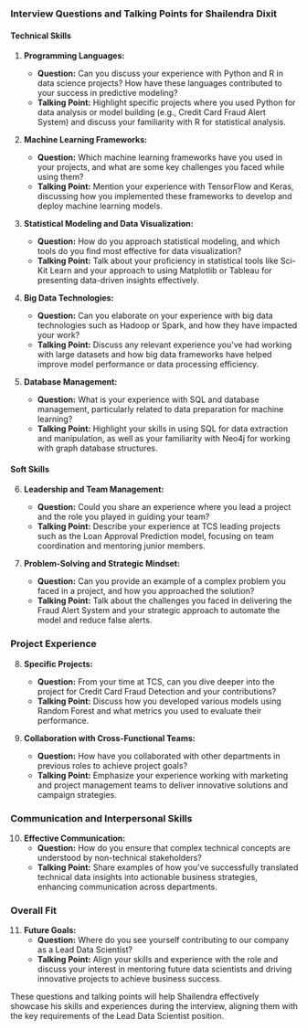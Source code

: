 ### Interview Questions and Talking Points for Shailendra Dixit

#### Technical Skills
1. **Programming Languages:**
   - **Question:** Can you discuss your experience with Python and R in data science projects? How have these languages contributed to your success in predictive modeling?
   - **Talking Point:** Highlight specific projects where you used Python for data analysis or model building (e.g., Credit Card Fraud Alert System) and discuss your familiarity with R for statistical analysis.

2. **Machine Learning Frameworks:**
   - **Question:** Which machine learning frameworks have you used in your projects, and what are some key challenges you faced while using them?
   - **Talking Point:** Mention your experience with TensorFlow and Keras, discussing how you implemented these frameworks to develop and deploy machine learning models.

3. **Statistical Modeling and Data Visualization:**
   - **Question:** How do you approach statistical modeling, and which tools do you find most effective for data visualization?
   - **Talking Point:** Talk about your proficiency in statistical tools like Sci-Kit Learn and your approach to using Matplotlib or Tableau for presenting data-driven insights effectively.

4. **Big Data Technologies:**
   - **Question:** Can you elaborate on your experience with big data technologies such as Hadoop or Spark, and how they have impacted your work?
   - **Talking Point:** Discuss any relevant experience you've had working with large datasets and how big data frameworks have helped improve model performance or data processing efficiency.

5. **Database Management:**
   - **Question:** What is your experience with SQL and database management, particularly related to data preparation for machine learning?
   - **Talking Point:** Highlight your skills in using SQL for data extraction and manipulation, as well as your familiarity with Neo4j for working with graph database structures.

#### Soft Skills
6. **Leadership and Team Management:**
   - **Question:** Could you share an experience where you lead a project and the role you played in guiding your team?
   - **Talking Point:** Describe your experience at TCS leading projects such as the Loan Approval Prediction model, focusing on team coordination and mentoring junior members.

7. **Problem-Solving and Strategic Mindset:**
   - **Question:** Can you provide an example of a complex problem you faced in a project, and how you approached the solution?
   - **Talking Point:** Talk about the challenges you faced in delivering the Fraud Alert System and your strategic approach to automate the model and reduce false alerts.

### Project Experience
8. **Specific Projects:**
   - **Question:** From your time at TCS, can you dive deeper into the project for Credit Card Fraud Detection and your contributions?
   - **Talking Point:** Discuss how you developed various models using Random Forest and what metrics you used to evaluate their performance.

9. **Collaboration with Cross-Functional Teams:**
   - **Question:** How have you collaborated with other departments in previous roles to achieve project goals?
   - **Talking Point:** Emphasize your experience working with marketing and project management teams to deliver innovative solutions and campaign strategies.

### Communication and Interpersonal Skills
10. **Effective Communication:**
    - **Question:** How do you ensure that complex technical concepts are understood by non-technical stakeholders?
    - **Talking Point:** Share examples of how you've successfully translated technical data insights into actionable business strategies, enhancing communication across departments.

### Overall Fit
11. **Future Goals:**
    - **Question:** Where do you see yourself contributing to our company as a Lead Data Scientist?
    - **Talking Point:** Align your skills and experience with the role and discuss your interest in mentoring future data scientists and driving innovative projects to achieve business success.

These questions and talking points will help Shailendra effectively showcase his skills and experiences during the interview, aligning them with the key requirements of the Lead Data Scientist position.